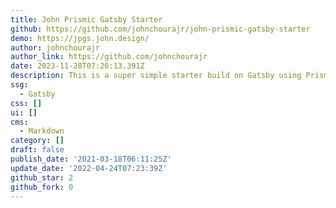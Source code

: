 ```yaml
---
title: John Prismic Gatsby Starter
github: https://github.com/johnchourajr/john-prismic-gatsby-starter
demo: https://jpgs.john.design/
author: johnchourajr
author_link: https://github.com/johnchourajr
date: 2023-11-28T07:26:13.391Z
description: This is a super simple starter build on Gatsby using Prismic as a CMS
ssg:
  - Gatsby
css: []
ui: []
cms:
  - Markdown
category: []
draft: false
publish_date: '2021-03-18T06:11:25Z'
update_date: '2022-04-24T07:23:39Z'
github_star: 2
github_fork: 0
---
```

